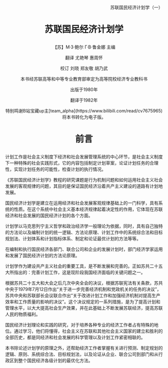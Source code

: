 <p align="right">苏联国民经济计划学（一）</p>

# <p align="center">苏联国民经济计划学

<p align="center">【苏】М·З·鲍尔  Г·В·鲁金娜  主编

<p align="center">翻译    尤艳琴  惠周怀

<p align="center">校订    刘晓    郑友敬  胡乃武

 

<p align="center">本书经苏联高等和中等专业教育部审定为高等院校经济专业教科书

<p align="center">出版于1980年

<p align="center">翻译于1982年

<p align="center">特别鸣谢B站宝藏up主[team_alpha](https://www.bilibili.com/read/cv7675965)将本书转化为电子版。

# <p align="center">前言

计划工作是社会主义制度下经济和社会发展管理系统的中心环节，是社会主义制度下一种特殊的社会实践形式，它的内容包括制定计划草案，论证计划任务的合理性，实现计划任务的可能性，检查计划的执行情况。
    
《苏联国民经济计划学》教程的研究课题是行为机制问题和如何运用社会主义社会发展的客观规律的问题，其目的是保证国民经济沿着共产主义建设的道路有计划地发展。
    
国民经济计划学是建立在运用经济和社会发展客观规律基础上的一门科学，具有系统的性质。在这个系统中社会主义基本经济规律起着决定性的作用，它体现在苏联经济和社会发展的国民经济计划的各个方面。
    
计划学以马克思列宁主义哲学和政治经济学一般理论为依据，同时，具有自己独特的方法论以及编制计划的统一逻辑、方法论原理、计划工作中的系统综合法和目标规划法、计划体系和计划指标体系、制定和论证最优计划的方法等等。
    
在编制和执行国民经济各部门、联合公司和企业的发展计划时，部门经济学家运用和发展了国民经济计划的方法论原理。
    
计划学作为建设共产主义社会的重要工具，是不断发展和完善的。正如苏共二十五大所指出的：完善计划工作，这是现阶段我国经济面临的关键问题之一。
    
根据苏共二十五大和大会之后几次中央全会的决议，根据苏联宪法有关条款，苏共中央于1979年7月12日作出“关于进一步完善经济机制和党政机关的任务的决议”，苏共中央和苏联部长会议联合作出“关于改进计划工作和加强经济机制对提高生产效率和工作质量的影响的决议”。这个决议规定的一系列措施，是为了提高计划和管理水平，以大大提高社会生产效果，并在此基础上不断发展苏联经济，提高苏联人民的物质福利。
    
国民经济计划理论和实践的研究，对于培养各种专业的经济工作者占有特殊的地位。通过学习，他们将懂得，社会主义在苏联和其他社会主义国家的建立和胜利的全部历史，都是同经济和社会发展的科学管理以及计划工作紧密相联的。
    
本书除论述计划学的原理之外，还帮助经济工作者掌握有关进行预测、制定规划的逻辑、原则、系统综合法、目标规划法，以及论证从企业、联合公司到部门和从行政区到整个国民经济各级计划的最优化方法。